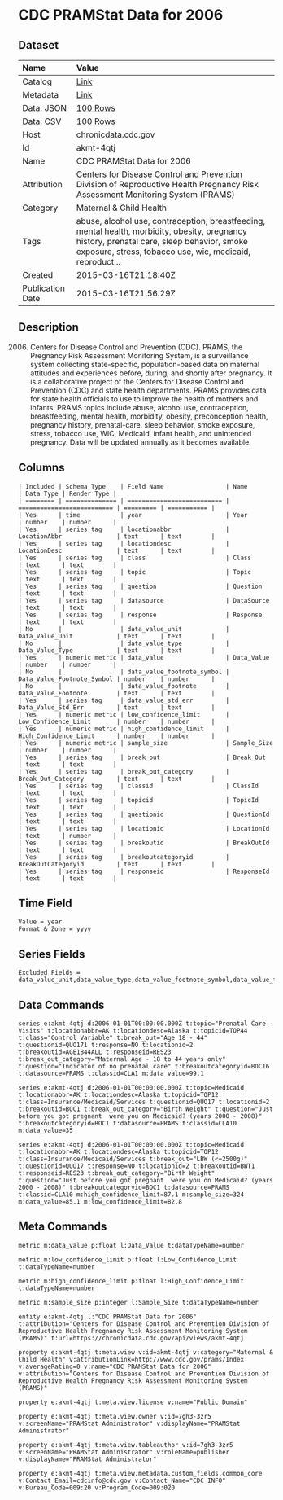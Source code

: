 # CDC PRAMStat Data for 2006

## Dataset

| Name | Value |
| :--- | :---- |
| Catalog | [Link](https://catalog.data.gov/dataset/cdc-pramstat-data-for-2006) |
| Metadata | [Link](https://chronicdata.cdc.gov/api/views/akmt-4qtj) |
| Data: JSON | [100 Rows](https://chronicdata.cdc.gov/api/views/akmt-4qtj/rows.json?max_rows=100) |
| Data: CSV | [100 Rows](https://chronicdata.cdc.gov/api/views/akmt-4qtj/rows.csv?max_rows=100) |
| Host | chronicdata.cdc.gov |
| Id | akmt-4qtj |
| Name | CDC PRAMStat Data for 2006 |
| Attribution | Centers for Disease Control and Prevention Division of Reproductive Health Pregnancy Risk Assessment Monitoring System (PRAMS) |
| Category | Maternal & Child Health |
| Tags | abuse, alcohol use, contraception, breastfeeding, mental health, morbidity, obesity, pregnancy history, prenatal care, sleep behavior, smoke exposure, stress, tobacco use, wic, medicaid, reproduct... |
| Created | 2015-03-16T21:18:40Z |
| Publication Date | 2015-03-16T21:56:29Z |

## Description

2006. Centers for Disease Control and Prevention (CDC). PRAMS, the Pregnancy Risk Assessment Monitoring System, is a surveillance system collecting state-specific, population-based data on maternal attitudes and experiences before, during, and shortly after pregnancy. It is a collaborative project of the Centers for Disease Control and Prevention (CDC) and state health departments. PRAMS provides data for state health officials to use to improve the health of mothers and infants. PRAMS topics include abuse, alcohol use, contraception, breastfeeding, mental health, morbidity, obesity, preconception health, pregnancy history, prenatal-care, sleep behavior, smoke exposure, stress, tobacco use, WIC, Medicaid, infant health, and unintended pregnancy. Data will be updated annually as it becomes available.

## Columns

```ls
| Included | Schema Type    | Field Name                 | Name                       | Data Type | Render Type |
| ======== | ============== | ========================== | ========================== | ========= | =========== |
| Yes      | time           | year                       | Year                       | number    | number      |
| Yes      | series tag     | locationabbr               | LocationAbbr               | text      | text        |
| Yes      | series tag     | locationdesc               | LocationDesc               | text      | text        |
| Yes      | series tag     | class                      | Class                      | text      | text        |
| Yes      | series tag     | topic                      | Topic                      | text      | text        |
| Yes      | series tag     | question                   | Question                   | text      | text        |
| Yes      | series tag     | datasource                 | DataSource                 | text      | text        |
| Yes      | series tag     | response                   | Response                   | text      | text        |
| No       |                | data_value_unit            | Data_Value_Unit            | text      | text        |
| No       |                | data_value_type            | Data_Value_Type            | text      | text        |
| Yes      | numeric metric | data_value                 | Data_Value                 | number    | number      |
| No       |                | data_value_footnote_symbol | Data_Value_Footnote_Symbol | number    | number      |
| No       |                | data_value_footnote        | Data_Value_Footnote        | text      | text        |
| Yes      | series tag     | data_value_std_err         | Data_Value_Std_Err         | text      | text        |
| Yes      | numeric metric | low_confidence_limit       | Low_Confidence_Limit       | number    | number      |
| Yes      | numeric metric | high_confidence_limit      | High_Confidence_Limit      | number    | number      |
| Yes      | numeric metric | sample_size                | Sample_Size                | number    | number      |
| Yes      | series tag     | break_out                  | Break_Out                  | text      | text        |
| Yes      | series tag     | break_out_category         | Break_Out_Category         | text      | text        |
| Yes      | series tag     | classid                    | ClassId                    | text      | text        |
| Yes      | series tag     | topicid                    | TopicId                    | text      | text        |
| Yes      | series tag     | questionid                 | QuestionId                 | text      | text        |
| Yes      | series tag     | locationid                 | LocationId                 | text      | number      |
| Yes      | series tag     | breakoutid                 | BreakOutId                 | text      | text        |
| Yes      | series tag     | breakoutcategoryid         | BreakOutCategoryid         | text      | text        |
| Yes      | series tag     | responseid                 | ResponseId                 | text      | text        |
```

## Time Field

```ls
Value = year
Format & Zone = yyyy
```

## Series Fields

```ls
Excluded Fields = data_value_unit,data_value_type,data_value_footnote_symbol,data_value_footnote
```

## Data Commands

```ls
series e:akmt-4qtj d:2006-01-01T00:00:00.000Z t:topic="Prenatal Care - Visits" t:locationabbr=AK t:locationdesc=Alaska t:topicid=TOP44 t:class="Control Variable" t:break_out="Age 18 - 44" t:questionid=QUO171 t:response=NO t:locationid=2 t:breakoutid=AGE1844ALL t:responseid=RES23 t:break_out_category="Maternal Age - 18 to 44 years only" t:question="Indicator of no prenatal care" t:breakoutcategoryid=BOC16 t:datasource=PRAMS t:classid=CLA1 m:data_value=99.1

series e:akmt-4qtj d:2006-01-01T00:00:00.000Z t:topic=Medicaid t:locationabbr=AK t:locationdesc=Alaska t:topicid=TOP12 t:class=Insurance/Medicaid/Services t:questionid=QUO17 t:locationid=2 t:breakoutid=BOC1 t:break_out_category="Birth Weight" t:question="Just before you got pregnant  were you on Medicaid? (years 2000 - 2008)" t:breakoutcategoryid=BOC1 t:datasource=PRAMS t:classid=CLA10 m:data_value=35

series e:akmt-4qtj d:2006-01-01T00:00:00.000Z t:topic=Medicaid t:locationabbr=AK t:locationdesc=Alaska t:topicid=TOP12 t:class=Insurance/Medicaid/Services t:break_out="LBW (<=2500g)" t:questionid=QUO17 t:response=NO t:locationid=2 t:breakoutid=BWT1 t:responseid=RES23 t:break_out_category="Birth Weight" t:question="Just before you got pregnant  were you on Medicaid? (years 2000 - 2008)" t:breakoutcategoryid=BOC1 t:datasource=PRAMS t:classid=CLA10 m:high_confidence_limit=87.1 m:sample_size=324 m:data_value=85.1 m:low_confidence_limit=82.8
```

## Meta Commands

```ls
metric m:data_value p:float l:Data_Value t:dataTypeName=number

metric m:low_confidence_limit p:float l:Low_Confidence_Limit t:dataTypeName=number

metric m:high_confidence_limit p:float l:High_Confidence_Limit t:dataTypeName=number

metric m:sample_size p:integer l:Sample_Size t:dataTypeName=number

entity e:akmt-4qtj l:"CDC PRAMStat Data for 2006" t:attribution="Centers for Disease Control and Prevention Division of Reproductive Health Pregnancy Risk Assessment Monitoring System (PRAMS)" t:url=https://chronicdata.cdc.gov/api/views/akmt-4qtj

property e:akmt-4qtj t:meta.view v:id=akmt-4qtj v:category="Maternal & Child Health" v:attributionLink=http://www.cdc.gov/prams/Index v:averageRating=0 v:name="CDC PRAMStat Data for 2006" v:attribution="Centers for Disease Control and Prevention Division of Reproductive Health Pregnancy Risk Assessment Monitoring System (PRAMS)"

property e:akmt-4qtj t:meta.view.license v:name="Public Domain"

property e:akmt-4qtj t:meta.view.owner v:id=7gh3-3zr5 v:screenName="PRAMStat Administrator" v:displayName="PRAMStat Administrator"

property e:akmt-4qtj t:meta.view.tableauthor v:id=7gh3-3zr5 v:screenName="PRAMStat Administrator" v:roleName=publisher v:displayName="PRAMStat Administrator"

property e:akmt-4qtj t:meta.view.metadata.custom_fields.common_core v:Contact_Email=cdcinfo@cdc.gov v:Contact_Name="CDC INFO" v:Bureau_Code=009:20 v:Program_Code=009:020
```